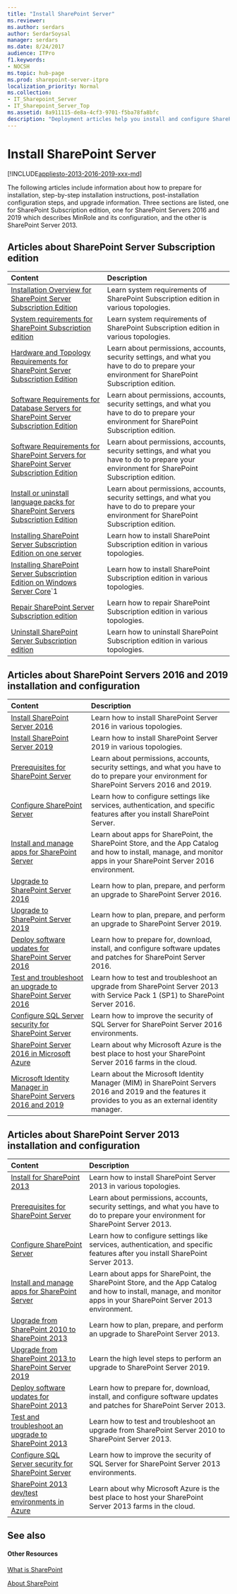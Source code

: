 ```yaml
---
title: "Install SharePoint Server"
ms.reviewer: 
ms.author: serdars
author: SerdarSoysal
manager: serdars
ms.date: 8/24/2017
audience: ITPro
f1.keywords:
- NOCSH
ms.topic: hub-page
ms.prod: sharepoint-server-itpro
localization_priority: Normal
ms.collection:
- IT_Sharepoint_Server
- IT_Sharepoint_Server_Top
ms.assetid: 8a911115-de8a-4cf3-9701-f5ba78fa8bfc
description: "Deployment articles help you install and configure SharePoint Server and upgrade from earlier versions."
---
```


# Install SharePoint Server

[!INCLUDE[appliesto-2013-2016-2019-xxx-md](../includes/appliesto-2013-2016-2019-SUB-xxx-md.md)] 
  
The following articles include information about how to prepare for installation, step-by-step installation instructions, post-installation configuration steps, and upgrade information. Three sections are listed, one for SharePoint Subscription edition, one for SharePoint Servers 2016 and 2019 which describes MinRole and its configuration, and the other is SharePoint Server 2013.

## Articles about SharePoint Server Subscription edition
  
|**Content**|**Description**|
|:-----|:-----|
|[Installation Overview for SharePoint Server Subscription Edition](install-overview-spserver-se.md) <br/> |Learn system requirements of SharePoint Subscription edition in various topologies.  <br/>|
|[System requirements for SharePoint Subscription edition](system-requirements-for-sharepoint-subscription-edition.md) <br/> |Learn system requirements of SharePoint Subscription edition in various topologies.  <br/>|
|[Hardware and Topology Requirements for SharePoint Server Subscription Edition](hardware-and-topology-requirements-for-sharepoint-server-subscription-editon.md)<br/> |Learn about permissions, accounts, security settings, and what you have to do to prepare your environment for SharePoint Subscription edition.  <br/> |
|[Software Requirements for Database Servers for SharePoint Server Subscription Edition](software-requirements-for-database-servers-for-sharepoint-server-subscription-edition.md)<br/> |Learn about permissions, accounts, security settings, and what you have to do to prepare your environment for SharePoint Subscription edition.  <br/> |
|[Software Requirements for SharePoint Servers for SharePoint Server Subscription Edition](software-requirements-for-sharepoint-servers-for-sharepoint-server-subscription-edition.md)<br/> |Learn about permissions, accounts, security settings, and what you have to do to prepare your environment for SharePoint Subscription edition.  <br/> |
|[Install or uninstall language packs for SharePoint Servers Subscription Edition](install-or-uninstall-language-packs-subscription.md)<br/> |Learn about permissions, accounts, security settings, and what you have to do to prepare your environment for SharePoint Subscription edition.  <br/> |
|[Installing SharePoint Server Subscription Edition on one server](installing-sharepoint-subscription-edition-on-one-server.md)<br/> |Learn how to install SharePoint Subscription edition in various topologies.  <br/> |
|[Installing SharePoint Server Subscription Edition on Windows Server Core](installing-sharepoint-server-subscription-edition-on-windows-server-core.md)`1<br/> |Learn how to install SharePoint Subscription edition in various topologies.  <br/> 
|[Repair SharePoint Server Subscription edition](repair-sharepoint-server-subscription-edition.md) <br/> |Learn how to repair SharePoint Subscription edition in various topologies. <br/> |
|[Uninstall SharePoint Server Subscription edition](uninstall-for-sharepoint-server-subscription-edition.md) <br/> |Learn how to uninstall SharePoint Subscription edition in various topologies.  <br/> |


  
## Articles about SharePoint Servers 2016 and 2019 installation and configuration

  
|**Content**|**Description**|
|:-----|:-----|
|[Install SharePoint Server 2016](install-for-sharepoint-server-2016.md) <br/> |Learn how to install SharePoint Server 2016 in various topologies.  <br/> |
|[Install SharePoint Server 2019](install-for-sharepoint-server-2019.md) <br/> |Learn how to install SharePoint Server 2019 in various topologies.  <br/>|
|[Prerequisites for SharePoint Server](prerequisites-0.md) <br/> |Learn about permissions, accounts, security settings, and what you have to do to prepare your environment for SharePoint Servers 2016 and 2019.  <br/> |
|[Configure SharePoint Server](configure.md) <br/> |Learn how to configure settings like services, authentication, and specific features after you install SharePoint Server.  <br/> |
|[Install and manage apps for SharePoint Server](../administration/install-and-manage-apps-for-sharepoint-server.md) <br/> |Learn about apps for SharePoint, the SharePoint Store, and the App Catalog and how to install, manage, and monitor apps in your SharePoint Server 2016 environment.  <br/> |
|[Upgrade to SharePoint Server 2016](../upgrade-and-update/upgrade-to-sharepoint-server-2016.md) <br/> |Learn how to plan, prepare, and perform an upgrade to SharePoint Server 2016.  <br/> |
|[Upgrade to SharePoint Server 2019](../upgrade-and-update/upgrade-to-sharepoint-server-2019.md) <br/> |Learn how to plan, prepare, and perform an upgrade to SharePoint Server 2019.  <br/> |
|[Deploy software updates for SharePoint Server 2016](../upgrade-and-update/deploy-updates-for-sharepoint-server-2016.md) <br/> |Learn how to prepare for, download, install, and configure software updates and patches for SharePoint Server 2016.  <br/> |
|[Test and troubleshoot an upgrade to SharePoint Server 2016](../upgrade-and-update/test-and-troubleshoot-an-upgrade.md) <br/> |Learn how to test and troubleshoot an upgrade from SharePoint Server 2013 with Service Pack 1 (SP1) to SharePoint Server 2016.  <br/> |
|[Configure SQL Server security for SharePoint Server](../security-for-sharepoint-server/configure-sql-server-security-for-sharepoint-environments.md) <br/> |Learn how to improve the security of SQL Server for SharePoint Server 2016 environments.  <br/> |
|[SharePoint Server 2016 in Microsoft Azure](../administration/sharepoint-server-2016-in-microsoft-azure.md) <br/> |Learn about why Microsoft Azure is the best place to host your SharePoint Server 2016 farms in the cloud.  <br/> |
|[Microsoft Identity Manager in SharePoint Servers 2016 and 2019](../administration/microsoft-identity-manager-in-sharepoint-server-2016.md) <br/> |Learn about the Microsoft Identity Manager (MIM) in SharePoint Servers 2016 and 2019 and the features it provides to you as an external identity manager.  <br/> |
   
## Articles about SharePoint Server 2013 installation and configuration

  
|**Content**|**Description**|
|:-----|:-----|
|[Install for SharePoint 2013](install-for-sharepoint-2013.md) <br/> |Learn how to install SharePoint Server 2013 in various topologies.  <br/> |
|[Prerequisites for SharePoint Server](prerequisites-0.md) <br/> |Learn about permissions, accounts, security settings, and what you have to do to prepare your environment for SharePoint Server 2013.  <br/> |
|[Configure SharePoint Server](configure.md) <br/> |Learn how to configure settings like services, authentication, and specific features after you install SharePoint Server 2013.  <br/> |
|[Install and manage apps for SharePoint Server](../administration/install-and-manage-apps-for-sharepoint-server.md) <br/> |Learn about apps for SharePoint, the SharePoint Store, and the App Catalog and how to install, manage, and monitor apps in your SharePoint Server 2013 environment.  <br/> |
|[Upgrade from SharePoint 2010 to SharePoint 2013](../upgrade-and-update/upgrade-from-sharepoint-2010-to-sharepoint-2013.md) <br/> |Learn how to plan, prepare, and perform an upgrade to SharePoint Server 2013.  <br/> |
|[Upgrade from SharePoint 2013 to SharePoint Server 2019](../upgrade-and-update/Upgrade-from-SharePoint2013-to-SharePointServer-2019.md) <br/> |Learn the high level steps to perform an upgrade to SharePoint Server 2019.  <br/> |
|[Deploy software updates for SharePoint 2013](../upgrade-and-update/deploy-software-updates-for-sharepoint-2013.md) <br/> |Learn how to prepare for, download, install, and configure software updates and patches for SharePoint Server 2013.  <br/> |
|[Test and troubleshoot an upgrade to SharePoint 2013](../upgrade-and-update/test-and-troubleshoot-an-upgrade-0.md) <br/> |Learn how to test and troubleshoot an upgrade from SharePoint Server 2010 to SharePoint Server 2013.  <br/> |
|[Configure SQL Server security for SharePoint Server](../security-for-sharepoint-server/configure-sql-server-security-for-sharepoint-environments.md) <br/> |Learn how to improve the security of SQL Server for SharePoint Server 2013 environments.  <br/> |
|[SharePoint 2013 dev/test environments in Azure](../administration/sharepoint-2013-dev-test-environments-in-azure.md) <br/> |Learn about why Microsoft Azure is the best place to host your SharePoint Server 2013 farms in the cloud.  <br/> |
   
## See also

#### Other Resources

[What is SharePoint](https://support.office.com/article/97b915e6-651b-43b2-827d-fb25777f446f)
  
[About SharePoint](https://dev.office.com/sharepoint)

